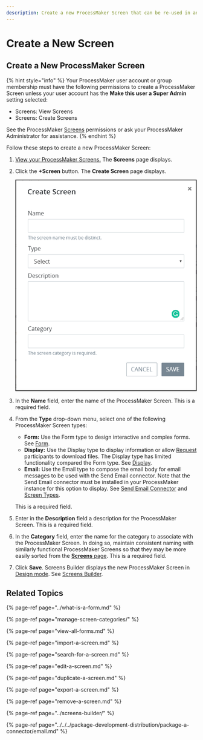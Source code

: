 ```yaml
---
description: Create a new ProcessMaker Screen that can be re-used in any Process.
---
```


# Create a New Screen

## Create a New ProcessMaker Screen

{% hint style="info" %}
Your ProcessMaker user account or group membership must have the following permissions to create a ProcessMaker Screen unless your user account has the **Make this user a Super Admin** setting selected:

* Screens: View Screens
* Screens: Create Screens

See the ProcessMaker [Screens](../../../processmaker-administration/permission-descriptions-for-users-and-groups.md#screens) permissions or ask your ProcessMaker Administrator for assistance.
{% endhint %}

Follow these steps to create a new ProcessMaker Screen:

1. [View your ProcessMaker Screens.](view-all-forms.md) The **Screens** page displays.
2. Click the **+Screen** button. The **Create Screen** page displays.  

   ![](../../../.gitbook/assets/create-new-screen-screen-processes.png)

3. In the **Name** field, enter the name of the ProcessMaker Screen. This is a required field.
4. From the **Type** drop-down menu, select one of the following ProcessMaker Screen types:

   * **Form:** Use the Form type to design interactive and complex forms. See [Form](../screens-builder/types-for-screens.md#form).
   * **Display:** Use the Display type to display information or allow [Request](../../../using-processmaker/requests/what-is-a-request.md) participants to download files. The Display type has limited functionality compared the Form type. See [Display](../screens-builder/types-for-screens.md#display).
   * **Email:** Use the Email type to compose the email body for email messages to be used with the Send Email connector. Note that the Send Email connector must be installed in your ProcessMaker instance for this option to display. See [Send Email Connector](../../process-design/model-processes-using-connectors/available-connectors-from-processmaker/email-connector.md) and [Screen Types](../screens-builder/types-for-screens.md#email).

   This is a required field.

5. Enter in the **Description** field a description for the ProcessMaker Screen. This is a required field.
6. In the **Category** field, enter the name for the category to associate with the ProcessMaker Screen. In doing so, maintain consistent naming with similarly functional ProcessMaker Screens so that they may be more easily sorted from the [**Screens** page](view-all-forms.md#view-all-scripts). This is a required field.
7. Click **Save**. Screens Builder displays the new ProcessMaker Screen in [Design mode](../screens-builder/screens-builder-modes.md#editor-mode). See [Screens Builder](../screens-builder/).

## Related Topics

{% page-ref page="../what-is-a-form.md" %}

{% page-ref page="manage-screen-categories/" %}

{% page-ref page="view-all-forms.md" %}

{% page-ref page="import-a-screen.md" %}

{% page-ref page="search-for-a-screen.md" %}

{% page-ref page="edit-a-screen.md" %}

{% page-ref page="duplicate-a-screen.md" %}

{% page-ref page="export-a-screen.md" %}

{% page-ref page="remove-a-screen.md" %}

{% page-ref page="../screens-builder/" %}

{% page-ref page="../../../package-development-distribution/package-a-connector/email.md" %}

